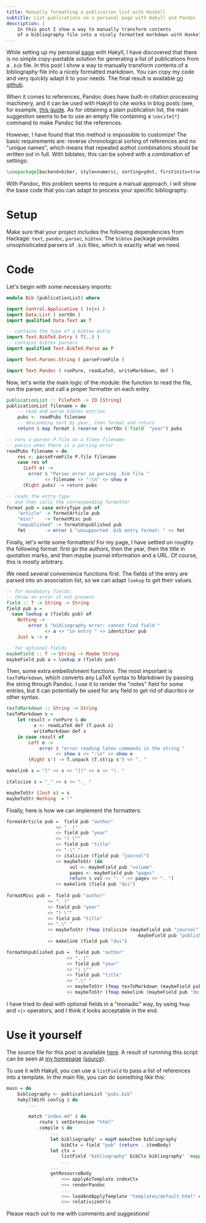 ```yaml
---
title: Manually formatting a publication list with Haskell
subtitle: List publications on a personal page with Hakyll and Pandoc
description: |
    In this post I show a way to manually transform contents 
    of a bibliography file into a nicely formatted markdown with Haskell 
---
```


While setting up my personal [page](https://egorlappo.github.io) with Hakyll, I have discovered that there is no simple copy-pastable solution for generating a list of publications from a `.bib` file. In this post I show a way to manually transform contents of a bibliography file into a nicely formatted markdown. You can copy my code and very quickly adapt it to your needs. The final result is available [on github](https://github.com/EgorLappo/egorlappo.github.io/blob/master/Bib.hs).

When it comes to references, Pandoc does have built-in citation processing machinery, and it can be used with Hakyll to cite works in blog posts (see, for example, [this guide](https://github.com/jaspervdj/hakyll-citeproc-example). As for obtaining a plain publication list, the main suggestion seems to be to use an empty file containing a `\nocite{*}` command to make Pandoc list the references. 

However, I have found that this method is impossible to customize! The basic requirements are: reverse chronological sorting of references and no "unique names", which means that repeated authot combinations should be written out in full. With biblatex, this can be solved with a combination of settings:

```latex
\usepackage[backend=biber, style=numeric, sorting=ydnt, firstinits=true, uniquename=false]{biblatex}
```

With Pandoc, this problem seems to require a manual approach. I will show the base code that you can adapt to process your specific bibliography. 

# Setup

Make sure that your project includes the following dependencies from Hackage: `text`, `pandoc`, `parsec`, `bibtex`. The `bibtex` package provides unsophisticated parsers of `.bib` files, which is exactly what we need. 

# Code 

Let's begin with some necessary imports:
```haskell
module Bib (publicationList) where

import Control.Applicative ( (<|>) )
import Data.List ( sortOn ) 
import qualified Data.Text as T

-- contains the type of a bibtex entry
import Text.BibTeX.Entry ( T(..) )
-- contains bibtex parsers
import qualified Text.BibTeX.Parse as P

import Text.Parsec.String ( parseFromFile )

import Text.Pandoc ( runPure, readLaTeX, writeMarkdown, def )
```

Now, let's write the main logic of the module: the function to read the file, run the parser, and call a proper formatter on each entry.
```haskell
publicationList :: FilePath -> IO [String]
publicationList filename = do
    -- read and parse bibtex entries
    pubs <- readPubs filename
    -- descending sort by year, then format and return
    return $ map format $ reverse $ sortOn (`field` "year") pubs

-- runs a parser P.file on a fiven filename
-- panics when there is a parsing error
readPubs filename = do
    res <- parseFromFile P.file filename
    case res of 
      (Left e) -> 
        error $ "Parsec error in parsing .bib file " 
              <> filename <> ":\n" <> show e 
      (Right pubs) -> return pubs

-- reads the entry type 
-- and then calls the corresponding formatter
format pub = case entryType pub of 
    "article" -> formatArticle pub
    "misc"    -> formatMisc pub
    "unpublished" -> formatUnpublished pub
    fmt       -> error $ "unsupported .bib entry format: " <> fmt
```

Finally, let's write some formatters! For my page, I have settled on roughly the following format: first go the authors, then the year, then the title in quotation marks, and then maybe journal information and a URL. Of course, this is mostly arbitrary.

We need several convenience functions first. The fields of the entry are parsed into an association list, so we can adapt `lookup` to get their values. 

```haskell
-- for mandatory fields: 
-- throw an error if not present
field :: T -> String -> String
field pub a = 
  case lookup a (fields pub) of
    Nothing -> 
        error $ "bibliography error: cannot find field " 
              <> a <> "in entry " <> identifier pub
    Just v -> v

-- for optional fields
maybeField :: T -> String -> Maybe String
maybeField pub a = lookup a (fields pub) 
```

Then, some extra embellishment functions. The most important is ``texToMarkdown``, which converts any LaTeX syntax to Markdown by passing the string through Pandoc. I use it to render the "notes" field for some entries, but it can potentially be used for any field to get rid of diacritics or other syntax.

```haskell 
texToMarkdown :: String -> String
texToMarkdown s = 
    let result = runPure $ do 
          x <- readLaTeX def (T.pack s) 
          writeMarkdown def x
    in case result of 
        Left e -> 
            error $ "error reading latex commands in the string " 
                  <> show s <> ":\n" <> show e
        (Right s') -> T.unpack (T.strip s') <> ". "

makelink s = "[" <> s <> "](" <> s <> "). "

italicize s = "_" <> s <> "._ "

maybeToStr (Just s) = s
maybeToStr Nothing  = ""
```

Finally, here is how we can implement the formatters:

```haskell 
formatArticle pub =  field pub "author" 
                  <> ". ("
                  <> field pub "year"
                  <> ") \"" 
                  <> field pub "title"
                  <> ".\" "
                  <> italicize (field pub "journal")
                  <> maybeToStr (do
                       vol <- maybeField pub "volume"
                       pages <- maybeField pub "pages"
                       return $ vol <> ": " <> pages <> ". ")
                  <> makelink (field pub "doi")
                  
formatMisc pub =  field pub "author" 
               <> ". ("
               <> field pub "year"
               <> ") \"" 
               <> field pub "title"
               <> ".\" "
               <> maybeToStr (fmap italicize (maybeField pub "journal" <|> 
                                                maybeField pub "publisher"))
               <> makelink (field pub "doi")

formatUnpublished pub =  field pub "author" 
                      <> ". ("
                      <> field pub "year"
                      <> ") \"" 
                      <> field pub "title"
                      <> ".\" "
                      <> maybeToStr (fmap texToMarkdown (maybeField pub "note"))
                      <> maybeToStr (fmap makelink (maybeField pub "doi"))
```

I have tried to deal with optional fields in a "monadic" way, by using `fmap` and `<|>` operators, and I think it looks acceptable in the end. 

# Use it yourself

The source file for this post is available [here](https://github.com/EgorLappo/egorlappo.github.io/blob/master/Bib.hs). A result of runnning this script can be seen at [my homepage](https://egorlappo.github.io) ([source](https://github.com/EgorLappo/egorlappo.github.io/)).

To use it with Hakyll, you can use a `listField` to pass a list of references into a template. In the main file, you can do something like this: 
```haskell
main = do 
    bibliography <- publicationList "pubs.bib" 
    hakyllWith config $ do 
        ...

        match "index.md" $ do
            route $ setExtension "html"
            compile $ do
                ...
                let bibliography' = mapM makeItem bibliography
                    bibCtx = field "pub" (return . itemBody)
                let ctx =
                    listField "bibliography" bibCtx bibliography' `mappend`
                    ...
                ...
                getResourceBody
                    >>= applyAsTemplate indexCtx
                    >>= renderPandoc
                    ...
                    >>= loadAndApplyTemplate "templates/default.html" ctx
                    >>= relativizeUrls
```

Please reach out to me with comments and suggestions!